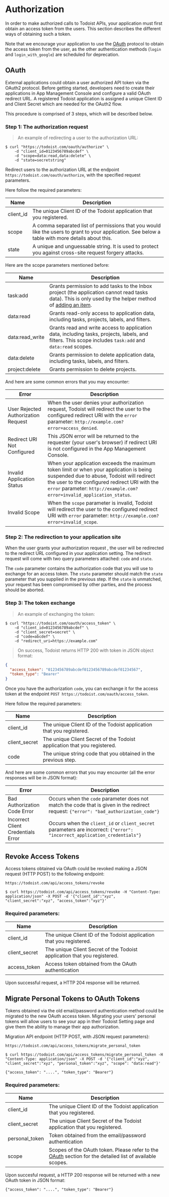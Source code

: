 # Authorization

In order to make authorized calls to Todoist APIs, your application must first obtain an access token from the users. This section describes the different ways of obtaining such a token.

Note that we encourage your application to use the [OAuth](http://en.wikipedia.org/wiki/OAuth) protocol to obtain the access token from the user, as the other authentication methods (`login` and `login_with_google`) are scheduled for deprecation.

## OAuth

External applications could obtain a user authorized API token via the OAuth2 protocol. Before getting started, developers need to create their applications in App Management Console and configure a valid OAuth redirect URL. A registered Todoist application is assigned a unique Client ID and Client Secret which are needed for the OAuth2 flow.

This procedure is comprised of 3 steps, which will be described below.

### Step 1: The authorization request

> An example of redirecting a user to the authorization URL:

```shell
$ curl "https://todoist.com/oauth/authorize" \
    -d "client_id=0123456789abcdef" \
    -d "scope=data:read,data:delete" \
    -d "state=secretstring"
```

Redirect users to the authorization URL at the endpoint `https://todoist.com/oauth/authorize`, with the specified request parameters.

Here follow the required parameters:

| Name      | Description                                                                                                                                       |
| --------- | ------------------------------------------------------------------------------------------------------------------------------------------------- |
| client_id | The unique Client ID of the Todoist application that you registered.                                                                              |
| scope     | A comma separated list of permissions that you would like the users to grant to your application. See below a table with more details about this. |
| state     | A unique and unguessable string. It is used to protect you against cross-site request forgery attacks.                                            |

Here are the scope parameters mentioned before:

| Name            | Description                                                                                                                                                          |
| --------------- | -------------------------------------------------------------------------------------------------------------------------------------------------------------------- |
| task:add        | Grants permission to add tasks to the Inbox project (the application cannot read tasks data). This is only used by the helper method of [adding an item](#add-item). |
| data:read       | Grants read-only access to application data, including tasks, projects, labels, and filters.                                                                         |
| data:read_write | Grants read and write access to application data, including tasks, projects, labels, and filters. This scope includes `task:add` and `data:read` scopes.             |
| data:delete     | Grants permission to delete application data, including tasks, labels, and filters.                                                                                  |
| project:delete  | Grants permission to delete projects.                                                                                                                                |

And here are some common errors that you may encounter:

| Error                               | Description                                                                                                                                                                                                                                                      |
| ----------------------------------- | ---------------------------------------------------------------------------------------------------------------------------------------------------------------------------------------------------------------------------------------------------------------- |
| User Rejected Authorization Request | When the user denies your authorization request, Todoist will redirect the user to the configured redirect URI with the `error` parameter: `http://example.com?error=access_denied`.                                                                             |
| Redirect URI Not Configured         | This JSON error will be returned to the requester (your user's browser) if redirect URI is not configured in the App Management Console.                                                                                                                         |
| Invalid Application Status          | When your application exceeds the maximum token limit or when your application is being suspended due to abuse, Todoist will redirect the user to the configured redirect URI with the `error` parameter: `http://example.com?error=invalid_application_status`. |
| Invalid Scope                       | When the `scope` parameter is invalid, Todoist will redirect the user to the configured redirect URI with `error` parameter: `http://example.com?error=invalid_scope`.                                                                                           |

### Step 2: The redirection to your application site

When the user grants your authorization request , the user will be redirected to the redirect URL configured in your application setting. The redirect request will come with two query parameters attached: `code` and `state`.

The `code` parameter contains the authorization code that you will use to exchange for an access token. The `state` parameter should match the `state` parameter that you supplied in the previous step. If the `state` is unmatched, your request has been compromised by other parties, and the process should be aborted.

### Step 3: The token exchange

> An example of exchanging the token:

```shell
$ curl "https://todoist.com/oauth/access_token" \
    -d "client_id=0123456789abcdef" \
    -d "client_secret=secret" \
    -d "code=abcdef" \
    -d "redirect_uri=https://example.com"
```

> On success, Todoist returns HTTP 200 with token in JSON object format:

```json
{
  "access_token": "0123456789abcdef0123456789abcdef01234567",
  "token_type": "Bearer"
}
```

Once you have the authorization `code`, you can exchange it for the access token at the endpoint `POST https://todoist.com/oauth/access_token`.

Here follow the required parameters:

| Name          | Description                                                              |
| ------------- | ------------------------------------------------------------------------ |
| client_id     | The unique Client ID of the Todoist application that you registered.     |
| client_secret | The unique Client Secret of the Todoist application that you registered. |
| code          | The unique string code that you obtained in the previous step.           |

And here are some common errors that you may encounter (all the error responses will be in JSON format):

| Error                              | Description                                                                                                                           |
| ---------------------------------- | ------------------------------------------------------------------------------------------------------------------------------------- |
| Bad Authorization Code Error       | Occurs when the `code` parameter does not match the code that is given in the redirect request: `{"error": "bad_authorization_code"}` |
| Incorrect Client Credentials Error | Occurs when the `client_id` or `client_secret` parameters are incorrect: `{"error": "incorrect_application_credentials"}`             |

## Revoke Access Tokens

Access tokens obtained via OAuth could be revoked making a JSON request (HTTP POST) to the following endpoint:

```shell
https://todoist.com/api/access_tokens/revoke
```

```shell
$ curl https://todoist.com/api/access_tokens/revoke -H "Content-Type: application/json" -X POST -d '{"client_id":"xyz", "client_secret":"xyz", "access_token":"xyz"}'
```

### Required parameters:

| Name          | Description                                                              |
| ------------- | ------------------------------------------------------------------------ |
| client_id     | The unique Client ID of the Todoist application that you registered.     |
| client_secret | The unique Client Secret of the Todoist application that you registered. |
| access_token  | Access token obtained from the OAuth authentication                      |

Upon successful request, a HTTP 204 response will be returned.

## Migrate Personal Tokens to OAuth Tokens

Tokens obtained via the old email/password authentication method could
be migrated to the new OAuth access token. Migrating your users' personal tokens will allow users to see your app in their Todoist Setting page and give them the ability to manage their app authorization.

Migration API endpoint (HTTP POST, with JSON request parameters):

```shell
https://todoist.com/api/access_tokens/migrate_personal_token
```

```shell
$ curl https://todoist.com/api/access_tokens/migrate_personal_token -H "Content-Type: application/json" -X POST -d '{"client_id":"xyz", "client_secret":"xyz", "personal_token":"xyz", "scope": "data:read"}'

{"access_token": "....", "token_type": "Bearer"}
```

### Required parameters:

| Name           | Description                                                                                                                                     |
| -------------- | ----------------------------------------------------------------------------------------------------------------------------------------------- |
| client_id      | The unique Client ID of the Todoist application that you registered.                                                                            |
| client_secret  | The unique Client Secret of the Todoist application that you registered.                                                                        |
| personal_token | Token obtained from the email/password authentication                                                                                           |
| scope          | Scopes of the OAuth token. Please refer to the [OAuth](https://developer.todoist.com/#oauth) section for the detailed list of available scopes. |

Upon succesful request, a HTTP 200 response will be returned with a new OAuth token in JSON format:

```shell
{"access_token": "....", "token_type": "Bearer"}
```
